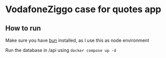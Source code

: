 # VodafoneZiggo case for quotes app

## How to run

Make sure you have [bun](https://bun.sh) installed, as I use this as node environment

Run the database in /api using `docker compose up -d`
